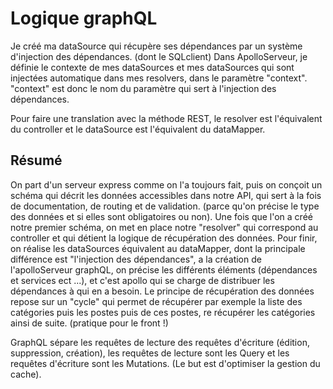 # Logique graphQL

Je créé ma dataSource qui récupère ses dépendances par un système d'injection des dépendances. (dont le SQLclient)
Dans ApolloServeur, je définie le contexte de mes dataSources et mes dataSources qui sont injectées automatique dans mes resolvers, dans le paramètre "context".
"context" est donc le nom du paramètre qui sert à l'injection des dépendances.

Pour faire une translation avec la méthode REST, le resolver est l'équivalent du controller et le dataSource est l'équivalent du dataMapper.

## Résumé

On part d'un serveur express comme on l'a toujours fait, puis on conçoit un schéma qui décrit les données accessibles dans notre API, qui sert à la fois de documentation, de routing et de validation. (parce qu'on précise le type des données et si elles sont obligatoires ou non).
Une fois que l'on a créé notre premier schéma, on met en place notre "resolver" qui correspond au controller et qui détient la logique de récupération des données.
Pour finir, on réalise les dataSources équivalent au dataMapper, dont la principale différence est "l'injection des dépendances", a la création de l'apolloServeur graphQL, on précise les différents éléments (dépendances et services ect ...), et c'est apollo qui se charge de distribuer les dépendances à qui en a besoin.
Le principe de récupération des données repose sur un "cycle" qui permet de récupérer par exemple la liste des catégories puis les postes puis de ces postes, re récupérer les catégories ainsi de suite. (pratique pour le front !)

GraphQL sépare les requêtes de lecture des requêtes d'écriture (édition, suppression, création), les requêtes de lecture sont les Query et les requêtes d'écriture sont les Mutations.
(Le but est d'optimiser la gestion du cache).
